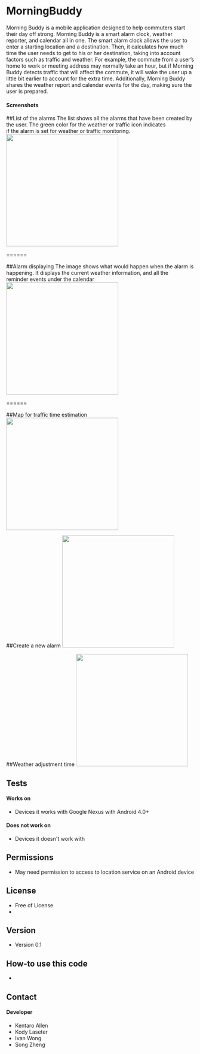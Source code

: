 MorningBuddy
======
Morning Buddy is a mobile application designed to help commuters start their day off strong. Morning Buddy is a smart alarm clock, weather reporter, and calendar all in one. The smart alarm clock allows the user to enter a starting location and a destination. Then, it calculates how much time the user needs to get to his or her destination, taking into account factors such as traffic and weather. For example, the commute from a user’s home to work or meeting address may normally take an hour, but if Morning Buddy detects traffic that will affect the commute, it will wake the user up a little bit earlier to account for the extra time. Additionally, Morning Buddy shares the weather report and calendar events for the day, making sure the user is prepared.

#### Screenshots

##List of the alarms
The list shows all the alarms that have been created by the user. The green color for the weather or traffic icon indicates </br> if the alarm is set for weather or traffic monitoring. </br>
<img src="https://github.gatech.edu/klaseter3/MorningBuddy/blob/master/images/alarm list.png" width="300">

======

##Alarm displaying
The image shows what would happen when the alarm is happening. It displays the current weather information, and all the </br>
reminder events under the calendar </br>
<img src="https://github.gatech.edu/klaseter3/MorningBuddy/blob/master/images/alarm.png" width="300">

======

##Map for traffic time estimation
<img src="https://github.gatech.edu/klaseter3/MorningBuddy/blob/master/images/map.png" width="300">

##Create a new alarm
<img src="https://github.gatech.edu/klaseter3/MorningBuddy/blob/master/images/new alarm.png" width="300">

##Weather adjustment time
<img src="https://github.gatech.edu/klaseter3/MorningBuddy/blob/master/images/weather.png" width="300">

## Tests
#### Works on
* Devices it works with Google Nexus with Android 4.0+

#### Does not work on
* Devices it doesn't work with

## Permissions
* May need permission to access to location service on an Android device

## License 
* Free of License
* 
## Version 
* Version 0.1

## How-to use this code
* 

## Contact
#### Developer
* Kentaro Allen
* Kody Laseter
* Ivan Wong
* Song Zheng


